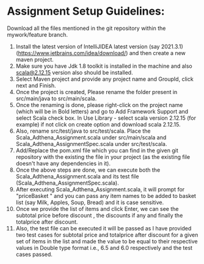 # Assignment Setup Guidelines:
Download all the files mentioned in the git repository within the mywork/feature branch.
1. Install the latest version of IntelliJIDEA latest version (say 2021.3.1) (https://www.jetbrains.com/idea/download/) and then create a new maven project.
2. Make sure you have Jdk 1.8 toolkit is installed in the machine and also scala@2.12.15 version also should be installed.
3. Select Maven project and provide any project name and GroupId, click next and Finish.
4. Once the project is created, Please rename the folder present in src/main/java to src/main/scala.
5. Once the renaming is done, please right-click on the project name (which will be in Bold letters) and go to Add Framework Support and select Scala check box. In Use Library - select scala version 2.12.15 (for example) if not click on create option and download scala 2.12.15.
6. Also, rename src/test/java to src/test/scala. Place the Scala_Adthena_Assignment.scala under src/main/scala and Scala_Adthena_AssignmentSpec.scala under src/test/scala.
7. Add/Replace the pom.xml file which you can find in the given git repository with the existing the file in your project (as the existing file doesn't have any dependencies in it).
8. Once the above steps are done, we can execute both the Scala_Adthena_Assignment.scala and its test file (Scala_Adthena_AssignmentSpec.scala).
9.  After executing Scala_Adthena_Assignment.scala, it will prompt for "priceBasket " and you can pass any item names to be added to basket list (say Milk, Apples, Soup, Bread) and it is case sensitive.
10.  Once we provide the list of items and click Enter, we can see the subtotal price before discount , the discounts if any and finally the totalprice after discount. 
11.  Also, the test file can be executed it will be passed as I have provided two test cases for subtotal price and totalprice after discount for a given set of items in the list and made the value to be equal to their respective values in Double type format i.e., 6.5 and 6.0 respectively and the test cases passed.

  
  
  
  
